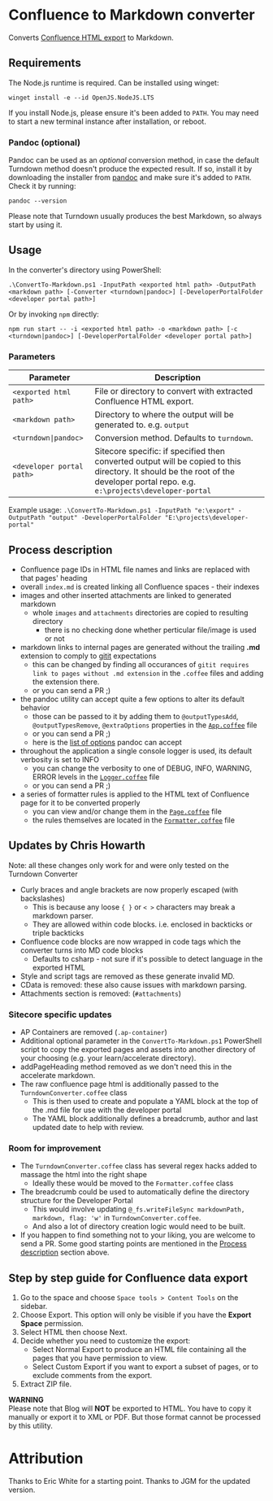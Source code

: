 # Confluence to Markdown converter

Converts [Confluence HTML export](#conflhowto) to Markdown.


## Requirements

The Node.js runtime is required. Can be installed using winget:

```
winget install -e --id OpenJS.NodeJS.LTS
```

If you install Node.js, please ensure it's been added to `PATH`. You may need to start a new
terminal instance after installation, or reboot.


### Pandoc (optional)

Pandoc can be used as an _optional_ conversion method, in case the default Turndown method doesn't
produce the expected result. If so, install it by downloading the installer from [pandoc] and make
sure it's added to `PATH`. Check it by running:

```
pandoc --version
```

Please note that Turndown usually produces the best Markdown, so always start by using it.


## Usage

In the converter's directory using PowerShell:

```
.\ConvertTo-Markdown.ps1 -InputPath <exported html path> -OutputPath <markdown path> [-Converter <turndown|pandoc>] [-DeveloperPortalFolder <developer portal path>]
```

Or by invoking `npm` directly:

```
npm run start -- -i <exported html path> -o <markdown path> [-c <turndown|pandoc>] [-DeveloperPortalFolder <developer portal path>]
```

### Parameters

Parameter                   | Description
----------------------      | -----------
`<exported html path>`      | File or directory to convert with extracted Confluence HTML export.
`<markdown path>`           | Directory to where the output will be generated to. e.g. `output`
`<turndown\|pandoc>`        | Conversion method. Defaults to `turndown`.
`<developer portal path>`   | Sitecore specific: if specified then converted output will be copied to this directory. It should be the root of the developer portal repo. e.g. `e:\projects\developer-portal`

Example usage:
`.\ConvertTo-Markdown.ps1 -InputPath "e:\export" -OutputPath "output" -DeveloperPortalFolder "E:\projects\developer-portal"`

## Process description<a name="process-description"></a>

- Confluence page IDs in HTML file names and links are replaced with that pages' heading
- overall `index.md` is created linking all Confluence spaces - their indexes
- images and other inserted attachments are linked to generated markdown
  - whole `images` and `attachments` directories are copied to resulting directory
    - there is no checking done whether perticular file/image is used or not
- markdown links to internal pages are generated without the trailing **.md** extension to comply to [gitit] expectations
  - this can be changed by finding all occurances of `gitit requires link to pages without .md extension` in the `.coffee` files and adding the extension there.
  - or you can send a PR ;)
- the pandoc utility can accept quite a few options to alter its default behavior
  - those can be passed to it by adding them to `@outputTypesAdd`, `@outputTypesRemove`, `@extraOptions` properties in the [`App.coffee`](src/App.coffee) file
  - or you can send a PR ;)
  - here is the [list of options][pandoc-options] pandoc can accept
- throughout the application a single console logger is used, its default verbosity is set to INFO
  - you can change the verbosity to one of DEBUG, INFO, WARNING, ERROR levels in the [`Logger.coffee`](src/App.coffee) file
  - or you can send a PR ;)
- a series of formatter rules is applied to the HTML text of Confluence page for it to be converted properly
  - you can view and/or change them in the [`Page.coffee`](src/Page.coffee) file
  - the rules themselves are located in the [`Formatter.coffee`](src/Formatter.coffee) file

## Updates by Chris Howarth
Note: all these changes only work for and were only tested on the Turndown Converter
- Curly braces and angle brackets are now properly escaped (with backslashes)
  - This is because any loose `{ }` or `< >`  characters may break a markdown parser. 
  - They are allowed within code blocks. i.e. enclosed in backticks or triple backticks
- Confluence code blocks are now wrapped in code tags which the converter turns into MD code blocks
  - Defaults to csharp - not sure if it's possible to detect language in the exported HTML
- Style and script tags are removed as these generate invalid MD.
- CData is removed: these also cause issues with markdown parsing.
- Attachments section is removed: (`#attachments`)

### Sitecore specific updates
- AP Containers are removed (`.ap-container`)
- Additional optional parameter in the `ConvertTo-Markdown.ps1` PowerShell script to copy the exported pages and assets into another directory of your choosing (e.g. your learn/accelerate directory).
- addPageHeading method removed as we don't need this in the accelerate markdown.
- The raw confluence page html is additionally passed to the `TurndownConverter.coffee` class
  - This is then used to create and populate a YAML block at the top of the .md file for use with the developer portal
  - The YAML block additionally defines a breadcrumb, author and last updated date to help with review.

### Room for improvement
- The `TurndownConverter.coffee` class has several regex hacks added to massage the html into the right shape
  - Ideally these would be moved to the `Formatter.coffee` class
- The breadcrumb could be used to automatically define the directory structure for the Developer Portal
  - This would involve updating `@_fs.writeFileSync markdownPath, markdown, flag: 'w'` in `TurndownConverter.coffee`.
  - And also a lot of directory creation logic would need to be built.
- If you happen to find something not to your liking, you are welcome to send a PR. Some good starting points are mentioned in the [Process description](#process-description) section above. 


## Step by step guide for Confluence data export<a name="conflhowto"></a>

1. Go to the space and choose `Space tools > Content Tools` on the sidebar.
2. Choose Export. This option will only be visible if you have the **Export Space** permission.
3. Select HTML then choose Next.
4. Decide whether you need to customize the export:
   - Select Normal Export to produce an HTML file containing all the pages that you have permission to view.
   - Select Custom Export if you want to export a subset of pages, or to exclude comments from the export.
5. Extract ZIP file.

**WARNING**  
Please note that Blog will **NOT** be exported to HTML. You have to copy it manually or export it to XML or PDF. But those format cannot be processed by this utility.


# Attribution

Thanks to Eric White for a starting point. Thanks to JGM for the updated version.


[pandoc]: http://pandoc.org/installing.html
[pandoc-options]: http://hackage.haskell.org/package/pandoc
[gitit]: https://github.com/jgm/gitit/

